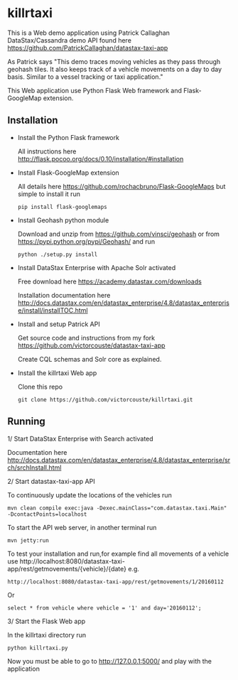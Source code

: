 # killrtaxi

This is a Web demo application using Patrick Callaghan DataStax/Cassandra demo API found here https://github.com/PatrickCallaghan/datastax-taxi-app

As Patrick says "This demo traces moving vehicles as they pass through geohash tiles. It also keeps track of a vehicle movements on a day to day basis. Similar to a vessel tracking or taxi application."

This Web application use Python Flask Web framework and Flask-GoogleMap extension.

## Installation

* Install the Python Flask framework

  All instructions here http://flask.pocoo.org/docs/0.10/installation/#installation
  
* Install Flask-GoogleMap extension

  All details here https://github.com/rochacbruno/Flask-GoogleMaps but simple to install it run
  
      pip install flask-googlemaps
  
* Install Geohash python module

  Download and unzip from https://github.com/vinsci/geohash or from https://pypi.python.org/pypi/Geohash/ and run
  
      python ./setup.py install

* Install DataStax Enterprise with Apache Solr activated

  Free download here https://academy.datastax.com/downloads
  
  Installation documentation here http://docs.datastax.com/en/datastax_enterprise/4.8/datastax_enterprise/install/installTOC.html

* Install and setup Patrick API

  Get source code and instructions from my fork https://github.com/victorcouste/datastax-taxi-app
  
  Create CQL schemas and Solr core as explained.

* Install the killrtaxi Web app

  Clone this repo

      git clone https://github.com/victorcouste/killrtaxi.git


## Running

1/ Start DataStax Enterprise with Search activated

Documentation here http://docs.datastax.com/en/datastax_enterprise/4.8/datastax_enterprise/srch/srchInstall.html

2/ Start datastax-taxi-app API

To continuously update the locations of the vehicles run 
	
	mvn clean compile exec:java -Dexec.mainClass="com.datastax.taxi.Main" -DcontactPoints=localhost
	
To start the API web server, in another terminal run 

	mvn jetty:run
	
To test your installation and run,for example find all movements of a vehicle use http://localhost:8080/datastax-taxi-app/rest/getmovements/{vehicle}/{date} e.g.

	http://localhost:8080/datastax-taxi-app/rest/getmovements/1/20160112

Or

	select * from vehicle where vehicle = '1' and day='20160112';

3/ Start the Flask Web app

  In the killrtaxi directory run
  
    python killrtaxi.py
  
  Now you must be able to go to http://127.0.0.1:5000/ and play with the application
